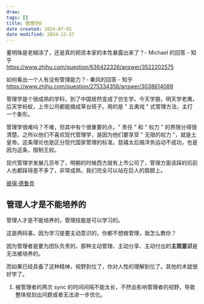 ```yaml
---
draw:
tags: []
title: 管理学@
date created: 2024-07-01
date modified: 2024-12-27
---
```


董明珠是老糊涂了，还是真的把资本家的本性暴露出来了？- Michael 的回答 - 知乎  
https://www.zhihu.com/question/636422326/answer/3522202575

如何看出一个人有没有管理能力？- 秦风的回答 - 知乎  
https://www.zhihu.com/question/275334356/answer/3038614089

管理学是个很成熟的学科，到了中国居然变成了仿生学。今天学狼，明天学老鹰，后天学蚂蚁，上市公司都能搞成草台班子。用的是 " 五禽戏 " 式管理方法，主打一个象形。

管理学很难吗？不难，但其中有个很重要的点，" 责任 " 和 " 权力 " 的界限分得很清楚。之所以他们不喜欢现代管理学，是因为他们要享受 " 无限的权力 "，就是土皇帝。这条理论也是区分现代国家管理的标准。慈禧太后搞洋务运动不成功，也是因为这条，限制王权。

现代管理学发展几百年了，明朝的时候西方就有上市公司了，管理方面该踩的坑前人也都踩得差不多了，非常成熟，我们完全可以站在巨人的肩膀上。

[彼得·德鲁克](彼得·德鲁克.md)

## 管理人才是不能培养的

管理人才是不能培养的，管理技能是可以学习的。

这是两码事。因为学习是要主动意识的，你都不想做管理，我怎么教你？

因为管理者是要为团队负责的，那种主动管理、主动分享、主动付出的**主观意识**是无法被培养的。

而如果已经具备了这种精神，视野到位了，你对人性的理解到位了。其他的术就很好学了。

1. 被管理者的两次 sync 的时间间隔不能太长，不然会影响管理者的视野，导致整体规划出问题或者无法进一步优化。
